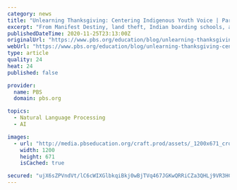 ```yaml
---
category: news
title: "Unlearning Thanksgiving: Centering Indigenous Youth Voice | Part 1"
excerpt: "From Manifest Destiny, land theft, Indian boarding schools, and forced assimilation, there were many attempts to erase Indigenous culture and livelihood across all Nations. These acts have had lasting impacts that Native people still face today,"
publishedDateTime: 2020-11-25T23:13:00Z
originalUrl: "https://www.pbs.org/education/blog/unlearning-thanksgiving-centering-indigenous-youth-voice-part-1"
webUrl: "https://www.pbs.org/education/blog/unlearning-thanksgiving-centering-indigenous-youth-voice-part-1"
type: article
quality: 24
heat: 24
published: false

provider:
  name: PBS
  domain: pbs.org

topics:
  - Natural Language Processing
  - AI

images:
  - url: "http://media.pbseducation.org/craft.prod/assets/_1200x671_crop_center-center_75/apayo-moore-mama-bear_-blog-header.jpg"
    width: 1200
    height: 671
    isCached: true

secured: "ujX6sZPVndVt/lC6cWIXGlbkqiBkj0wBjTVq467JGKwQRRiCZa3QHLj9VR3HCmk/kLXP0cPXtqbtwU1fP90TahcKm0HvS26LQo8mAYEUgI3Voyaewuvr7p43MUSZ/bG1m2HkilPSmpbIrVMT5U0UyryIgSZ9Zt0ViSSZyNkOjHf53PVD3y07TQIqt5HherXrEM0q5hbKOXNk01467pmetCYOSfHXYHAJxNzyXEh5zVyXVKJnOEv2m2Hk0XiJzZOoei3kQS/JWdvxxERispRs9pRNKPbtE+UMTbQJWWQcww6+QxD8ZA318qqza0xX1ZPE/Av8ezdIfkpkwzCXIgz0GD/BmJ4ZO/e8Mt/qaQmFe54=;X2X6eRlY1cAiLkSZggSM8Q=="
---
```



